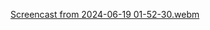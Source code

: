 [Screencast from 2024-06-19 01-52-30.webm](https://github.com/rounak161/blog/assets/142321950/30062e83-3c1c-4dd0-bb87-75331f6af946)
